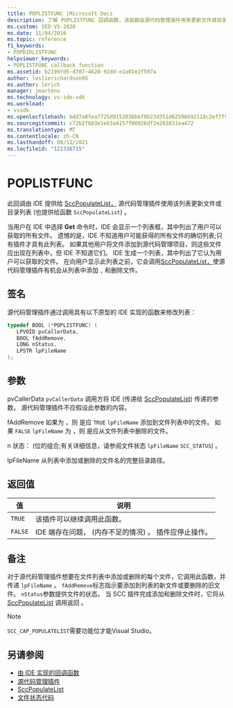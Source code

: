 ```yaml
---
title: POPLISTFUNC |Microsoft Docs
description: 了解 POPLISTFUNC 回调函数，该函数由源代码管理插件用来更新文件或目录列表。
ms.custom: SEO-VS-2020
ms.date: 11/04/2016
ms.topic: reference
f1_keywords:
- POPDIRLISTFUNC
helpviewer_keywords:
- POPLISTFUNC callback function
ms.assetid: b2199fd5-d707-4628-92dd-e2a01e2f507a
author: leslierichardson95
ms.author: lerich
manager: jmartens
ms.technology: vs-ide-sdk
ms.workload:
- vssdk
ms.openlocfilehash: bdd7a8fea7725d9152036bbf0b23d351d62596692118c2ef7f904c5ec886e35b
ms.sourcegitcommit: c72b2f603e1eb3a4157f00926df2e263831ea472
ms.translationtype: MT
ms.contentlocale: zh-CN
ms.lasthandoff: 08/12/2021
ms.locfileid: "121336715"
---
```

# <a name="poplistfunc"></a>POPLISTFUNC
此回调由 IDE 提供给 [SccPopulateList，](../extensibility/sccpopulatelist-function.md) 源代码管理插件使用该列表更新文件或目录列表 (也提供给函数 `SccPopulateList`) 。

 当用户在 IDE 中选择 **Get** 命令时，IDE 会显示一个列表框，其中列出了用户可以获取的所有文件。 遗憾的是，IDE 不知道用户可能获得的所有文件的确切列表;只有插件才具有此列表。 如果其他用户将文件添加到源代码管理项目，则这些文件应出现在列表中，但 IDE 不知道它们。 IDE 生成一个列表，其中列出了它认为用户可以获取的文件。 在向用户显示此列表之前，它会调用[SccPopulateList，](../extensibility/sccpopulatelist-function.md)使源代码管理插件有机会从列表中添加 `,` 和删除文件。

## <a name="signature"></a>签名
 源代码管理插件通过调用具有以下原型的 IDE 实现的函数来修改列表：

```cpp
typedef BOOL (*POPLISTFUNC) (
   LPVOID pvCallerData,
   BOOL fAddRemove,
   LONG nStatus,
   LPSTR lpFileName
);
```

## <a name="parameters"></a>参数
 pvCallerData `pvCallerData` 调用方将 IDE (传递给 [SccPopulateList](../extensibility/sccpopulatelist-function.md)) 传递的参数。 源代码管理插件不应假设此参数的内容。

 fAddRemove 如果为 ，则 是应 `TRUE` `lpFileName` 添加到文件列表中的文件。 如果 `FALSE` `lpFileName` 为 ，则 是应从文件列表中删除的文件。

 n 状态： (位的组合;有关详细信息，请参阅文件状态 `lpFileName` `SCC_STATUS`) 。 [](../extensibility/file-status-code-enumerator.md)

 lpFileName 从列表中添加或删除的文件名的完整目录路径。

## <a name="return-value"></a>返回值

|值|说明|
|-----------|-----------------|
|`TRUE`|该插件可以继续调用此函数。|
|`FALSE`|IDE 端存在问题， (内存不足的情况) 。 插件应停止操作。|

## <a name="remarks"></a>备注
 对于源代码管理插件想要在文件列表中添加或删除的每个文件，它调用此函数，并传递 `lpFileName` 。 `fAddRemove`标志指示要添加到列表的新文件或要删除的旧文件。 `nStatus`参数提供文件的状态。 当 SCC 插件完成添加和删除文件时，它将从 [SccPopulateList](../extensibility/sccpopulatelist-function.md) 调用返回 。

> [!NOTE]
> `SCC_CAP_POPULATELIST`需要功能位才能Visual Studio。

## <a name="see-also"></a>另请参阅
- [由 IDE 实现的回调函数](../extensibility/callback-functions-implemented-by-the-ide.md)
- [源代码管理插件](../extensibility/source-control-plug-ins.md)
- [SccPopulateList](../extensibility/sccpopulatelist-function.md)
- [文件状态代码](../extensibility/file-status-code-enumerator.md)
